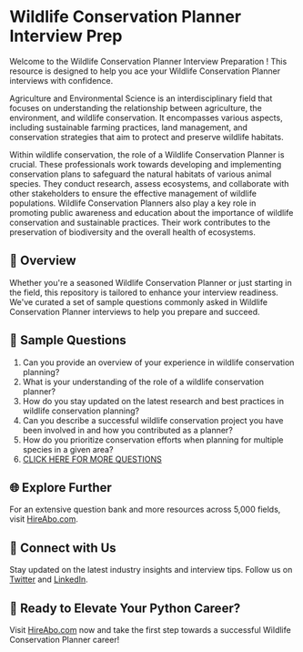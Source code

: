 # Wildlife Conservation Planner Interview Prep

Welcome to the Wildlife Conservation Planner Interview Preparation ! This resource is designed to help you ace your Wildlife Conservation Planner interviews with confidence.

Agriculture and Environmental Science is an interdisciplinary field that focuses on understanding the relationship between agriculture, the environment, and wildlife conservation. It encompasses various aspects, including sustainable farming practices, land management, and conservation strategies that aim to protect and preserve wildlife habitats.

Within wildlife conservation, the role of a Wildlife Conservation Planner is crucial. These professionals work towards developing and implementing conservation plans to safeguard the natural habitats of various animal species. They conduct research, assess ecosystems, and collaborate with other stakeholders to ensure the effective management of wildlife populations. Wildlife Conservation Planners also play a key role in promoting public awareness and education about the importance of wildlife conservation and sustainable practices. Their work contributes to the preservation of biodiversity and the overall health of ecosystems.

## 🚀 Overview

Whether you're a seasoned Wildlife Conservation Planner or just starting in the field, this repository is tailored to enhance your interview readiness. We've curated a set of sample questions commonly asked in Wildlife Conservation Planner interviews to help you prepare and succeed.

## 📝 Sample Questions

1. Can you provide an overview of your experience in wildlife conservation planning?
2. What is your understanding of the role of a wildlife conservation planner?
3. How do you stay updated on the latest research and best practices in wildlife conservation planning?
4. Can you describe a successful wildlife conservation project you have been involved in and how you contributed as a planner?
5. How do you prioritize conservation efforts when planning for multiple species in a given area?
6. [CLICK HERE FOR MORE QUESTIONS](https://hireabo.com/job/10_3_18/Wildlife%20Conservation%20Planner)

## 🌐 Explore Further

For an extensive question bank and more resources across 5,000 fields, visit [HireAbo.com](https://www.hireabo.com).

## 📱 Connect with Us

Stay updated on the latest industry insights and interview tips. Follow us on [Twitter](https://twitter.com/hireabo) and [LinkedIn](https://www.linkedin.com/in/hire-abo-3609972a8/).

## 🚀 Ready to Elevate Your Python Career?

Visit [HireAbo.com](https://www.hireabo.com) now and take the first step towards a successful Wildlife Conservation Planner career!